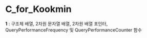 # C_for_Kookmin

**1** : 구조체 배열, 2차원 문자열 배열, 2차원 배열 포인터, QueryPerformanceFrequency 및 QueryPerformanceCounter 함수
